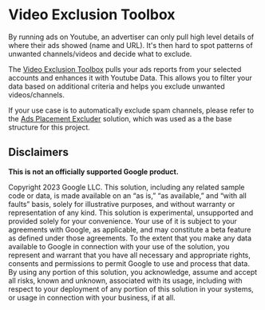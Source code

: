 # Video Exclusion Toolbox

By running ads on Youtube, an advertiser can only pull high level details of
where their ads showed (name and URL). It's then hard to spot patterns of
unwanted channels/videos and decide what to exclude.

The [Video Exclusion Toolbox](https://github.com/google/video-exclusion-toolbox)
pulls your ads reports from your selected accounts and enhances it with Youtube
Data. This allows you to filter your data based on additional criteria and helps
you exclude unwanted videos/channels.

If your use case is to automatically exclude spam channels, please refer to the
[Ads Placement Excluder](https://github.com/google/ads-placement-excluder)
solution, which was used as a the base structure for this project.

## Disclaimers
__This is not an officially supported Google product.__

Copyright 2023 Google LLC. This solution, including any related sample code or
data, is made available on an “as is,” “as available,” and “with all faults”
basis, solely for illustrative purposes, and without warranty or representation
of any kind. This solution is experimental, unsupported and provided solely for
your convenience. Your use of it is subject to your agreements with Google, as
applicable, and may constitute a beta feature as defined under those agreements.
To the extent that you make any data available to Google in connection with your
use of the solution, you represent and warrant that you have all necessary and
appropriate rights, consents and permissions to permit Google to use and process
that data. By using any portion of this solution, you acknowledge, assume and
accept all risks, known and unknown, associated with its usage, including with
respect to your deployment of any portion of this solution in your systems, or
usage in connection with your business, if at all.